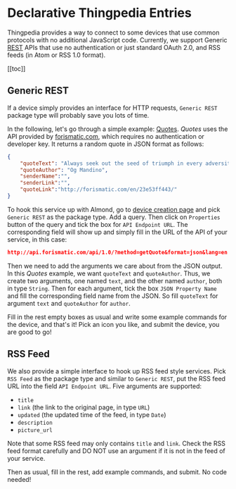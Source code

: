 # Declarative Thingpedia Entries

Thingpedia provides a way to connect to some devices that use common protocols with no additional JavaScript code.
Currently, we support Generic [REST](https://en.wikipedia.org/wiki/Representational_state_transfer) APIs that use no authentication or just standard OAuth 2.0, and RSS feeds (in Atom or RSS 1.0 format).

[[toc]]

## Generic REST
If a device simply provides an interface for HTTP requests, `Generic REST` package type will probably save you lots of time. 

In the following, let's go through a simple example: [Quotes](/thingpedia/devices/by-id/com.forismatic.quotes).
_Quotes_ uses the API provided by [forismatic.com](https://forismatic.com/en/api/), which requires no authentication or developer key.
It returns a random quote in JSON format as follows:
```json
{
    "quoteText": "Always seek out the seed of triumph in every adversity.",
    "quoteAuthor": "Og Mandino",
    "senderName":"",
    "senderLink":"",
    "quoteLink":"http://forismatic.com/en/23e53ff443/"
}
``` 

To hook this service up with Almond, go to [device creation page](/thingpedia/upload/create) 
and pick `Generic REST` as the package type.
Add a query. Then click on `Properties` button of the query and tick the box for `API Endpoint URL`. 
The corresponding field will show up and simply fill in the URL of the API of your service, 
in this case: 
```json
http://api.forismatic.com/api/1.0/?method=getQuote&format=json&lang=en
```

Then we need to add the arguments we care about from the JSON output. 
In this _Quotes_ example, we want `quoteText` and `quoteAuthor`. 
Thus, we create two arguments, one named `text`, and the other named `author`, both in type `String`.
Then for each argument, tick the box `JSON Property Name` and fill the corresponding field name from the JSON.
So fill `quoteText` for argument `text` and `quoteAuthor` for `author`.

Fill in the rest empty boxes as usual and write some example commands for the device, and that's it! 
Pick an icon you like, and submit the device, you are good to go!

## RSS Feed
We also provide a simple interface to hook up RSS feed style services.
Pick `RSS Feed` as the package type and similar to `Generic REST`, put the RSS feed URL into the field
`API Endpoint URL`.
Five arguments are supported:
- `title` 
- `link` (the link to the original page, in type `URL`)
- `updated` (the updated time of the feed, in type `Date`)
- `description`
- `picture_url`

Note that some RSS feed may only contains `title` and `link`. 
Check the RSS feed format carefully and DO NOT use an argument if it is not in the feed of your service. 

Then as usual, fill in the rest, add example commands, and submit. No code needed! 
